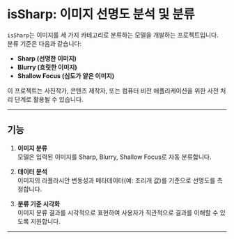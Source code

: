 
# **isSharp: 이미지 선명도 분석 및 분류**

`isSharp`는 이미지를 세 가지 카테고리로 분류하는 모델을 개발하는 프로젝트입니다.  
분류 기준은 다음과 같습니다:
- **Sharp (선명한 이미지)**  
- **Blurry (흐릿한 이미지)**  
- **Shallow Focus (심도가 얕은 이미지)**  

이 프로젝트는 사진작가, 콘텐츠 제작자, 또는 컴퓨터 비전 애플리케이션을 위한 사전 처리 단계로 활용될 수 있습니다.

---

## **기능**
1. **이미지 분류**  
   모델은 입력된 이미지를 Sharp, Blurry, Shallow Focus로 자동 분류합니다.
   
2. **데이터 분석**  
   이미지의 라플라시안 변동성과 메타데이터(예: 조리개 값)를 기준으로 선명도를 측정합니다.

3. **분류 기준 시각화**  
   이미지 분류 결과를 시각적으로 표현하여 사용자가 직관적으로 결과를 이해할 수 있도록 지원합니다.

---
